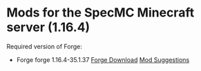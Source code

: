 # Mods for the SpecMC Minecraft server (1.16.4)
Required version of Forge: 
- Forge forge 1.16.4-35.1.37
[Forge Download](https://files.minecraftforge.net/maven/net/minecraftforge/forge/1.16.4-35.1.37/forge-1.16.4-35.1.37-installer.jar)
[Mod Suggestions](https://docs.google.com/spreadsheets/d/e/2PACX-1vQ4BwVXEJU55xGKanA0vi6iQr2fNIE0K2jF6UWkeuz2cpbp9NfSQB1nh7-LJgjv3XfSR9JF4OYSDnAJ/pubhtml)
